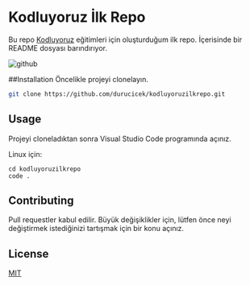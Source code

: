 # Kodluyoruz İlk Repo

Bu repo [Kodluyoruz](https://www.kodluyoruz.org) eğitimleri için oluşturduğum ilk repo. İçerisinde bir README dosyası barındırıyor.

![github](kodluyoruzilkrepo/markdown.png)

##Installation 
Öncelikle projeyi clonelayın.

```bash
git clone https://github.com/durucicek/kodluyoruzilkrepo.git
```

## Usage

Projeyi cloneladıktan sonra Visual Studio Code programında açınız.

Linux için:
```linux
cd kodluyoruzilkrepo
code .
```

## Contributing
Pull requestler kabul edilir. Büyük değişiklikler için, lütfen önce neyi değiştirmek istediğinizi tartışmak için bir konu açınız.


## License
[MIT](https://choosealicense.com/licenses/mit/)